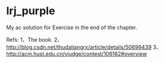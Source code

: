 # lrj_purple
My ac solution for Exercise in the end of the chapter.

Refs:
1、The book.
2、http://blog.csdn.net/thudaliangrx/article/details/50699439
3、http://acm.hust.edu.cn/vjudge/contest/106162#overview